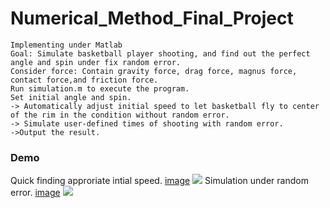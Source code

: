 # Numerical_Method_Final_Project
```
Implementing under Matlab
Goal: Simulate basketball player shooting, and find out the perfect angle and spin under fix random error.
Consider force: Contain gravity force, drag force, magnus force, contact force,and friction force.
Run simulation.m to execute the program.
Set initial angle and spin.
-> Automatically adjust initial speed to let basketball fly to center of the rim in the condition without random error.
-> Simulate user-defined times of shooting with random error.
->Output the result.
```
### Demo
Quick finding approriate intial speed.
[image](https://imgur.com/u24MSAl)
<img src="https://imgur.com/u24MSAl">
Simulation under random error.
[image](https://imgur.com/MP4RHKC)
<img src="https://imgur.com/MP4RHKC">
